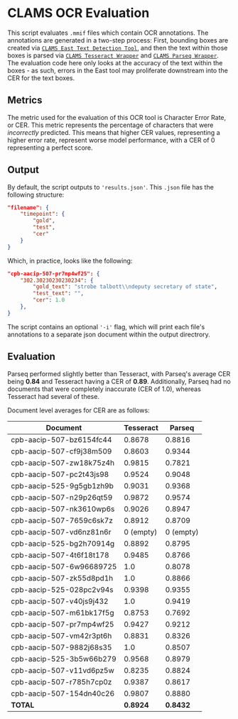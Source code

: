 # CLAMS OCR Evaluation

This script evaluates `.mmif` files which contain OCR annotations. The annotations are generated in a two-step process: First, bounding
boxes are created via [`CLAMS East Text Detection Tool`](https://apps.clams.ai/east-textdetection/v1.1/), and then the text within those boxes is parsed via [`CLAMS Tesseract Wrapper`](https://apps.clams.ai/tesseractocr-wrapper/v1.0/) and [`CLAMS Parseq Wrapper`](https://apps.clams.ai/parseqocr-wrapper/v1.0/). The evaluation code here only looks at the accuracy of the text within the boxes - as such, errors in the East tool may proliferate downstream into the CER for the text boxes.

## Metrics

The metric used for the evaluation of this OCR tool is Character Error Rate, or CER. This metric represents the percentage of characters that were *incorrectly* predicted. This means that higher CER values, representing a higher error rate, represent worse model performance, with a CER of 0 representing a perfect score.

## Output

By default, the script outputs to `'results.json'`. This `.json` file has the following structure:

```json
"filename": {
    "timepoint": {
        "gold",
        "test",
        "cer"
    }
}
```

Which, in practice, looks like the following:

```json
"cpb-aacip-507-pr7mp4wf25": {
    "302.30230230230234": {
        "gold_text": "strobe talbott\\ndeputy secretary of state",
        "test_text": "",
        "cer": 1.0
    },
}
```

The script contains an optional `'-i'` flag, which will print each file's annotations to a separate json document within the output directrory.

## Evaluation

Parseq performed slightly better than Tesseract, with Parseq's average CER being **0.84** and Tesseract having a CER of **0.89**. Additionally, Parseq had no documents that were completely inaccurate (CER of 1.0), whereas Tesseract had several of these.

Document level averages for CER are as follows:

| Document               |Tesseract  | Parseq   |
| ---------------------  | --------- | -----    |
|cpb-aacip-507-bz6154fc44|  0.8678   | 0.8816   |
|cpb-aacip-507-cf9j38m509|  0.8603   | 0.9344   |
|cpb-aacip-507-zw18k75z4h|  0.9815   | 0.7821   |
|cpb-aacip-507-pc2t43js98|  0.9524   | 0.9048   |
|cpb-aacip-525-9g5gb1zh9b|  0.9031   | 0.9368   |
|cpb-aacip-507-n29p26qt59|  0.9872   | 0.9574   |
|cpb-aacip-507-nk3610wp6s|  0.9026   | 0.8947   |
|cpb-aacip-507-7659c6sk7z|  0.8912   | 0.8709   |
|cpb-aacip-507-vd6nz81n6r|  0 (empty)| 0 (empty)|
|cpb-aacip-525-bg2h70914g|  0.8892   | 0.8795   |
|cpb-aacip-507-4t6f18t178|  0.9485   | 0.8766   |
|cpb-aacip-507-6w96689725|  1.0      | 0.8078   |
|cpb-aacip-507-zk55d8pd1h|  1.0      | 0.8866   |
|cpb-aacip-525-028pc2v94s|  0.9398   | 0.9355   |
|cpb-aacip-507-v40js9j432|  1.0      | 0.9419   |
|cpb-aacip-507-m61bk17f5g|  0.8753   | 0.7692   |
|cpb-aacip-507-pr7mp4wf25|  0.9427   | 0.9212   |
|cpb-aacip-507-vm42r3pt6h|  0.8831   | 0.8326   |
|cpb-aacip-507-9882j68s35|  1.0      | 0.8507   |
|cpb-aacip-525-3b5w66b279|  0.9568   | 0.8979   |
|cpb-aacip-507-v11vd6pz5w|  0.8235   | 0.8824   |
|cpb-aacip-507-r785h7cp0z|  0.9387   | 0.8617   |
|cpb-aacip-507-154dn40c26|  0.9807   | 0.8880   |
| **TOTAL**              |**0.8924** | **0.8432**|
